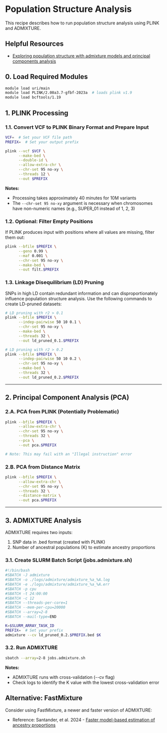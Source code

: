 # Population Structure Analysis

This recipe describes how to run population structure analysis using PLINK and ADMIXTURE.

## Helpful Resources
- [Exploring population structure with admixture models and principal components analysis](https://pmc.ncbi.nlm.nih.gov/articles/PMC8722024/)



## 0. Load Required Modules

```bash
module load uri/main
module load PLINK/2.00a3.7-gfbf-2023a  # loads plink v1.9
module load bcftools/1.19
```


## 1. PLINK Processing

### 1.1. Convert VCF to PLINK Binary Format and Prepare Input

```bash
VCF=  # Set your VCF file path
PREFIX=  # Set your output prefix

plink --vcf $VCF \
      --make-bed \
      --double-id \
      --allow-extra-chr \
      --chr-set 95 no-xy \
      --threads 12 \
      --out $PREFIX
```

**Notes:**
- Processing takes approximately 40 minutes for 10M variants
- The `--chr-set 95 no-xy` argument is necessary when chromosomes have non-numeric names (e.g., SUPER_01 instead of 1, 2, 3)

### 1.2. Optional: Filter Empty Positions

If PLINK produces input with positions where all values are missing, filter them out:

```bash
plink --bfile $PREFIX \
      --geno 0.99 \
      --maf 0.001 \
      --chr-set 95 no-xy \
      --make-bed \
      --out filt.$PREFIX
```

### 1.3. Linkage Disequilibrium (LD) Pruning

SNPs in high LD contain redundant information and can disproportionately influence population structure analysis. Use the following commands to create LD-pruned datasets:

```bash
# LD pruning with r2 > 0.1
plink --bfile $PREFIX \
      --indep-pairwise 50 10 0.1 \
      --chr-set 95 no-xy \
      --make-bed \
      --threads 32 \
      --out ld_pruned_0.1.$PREFIX

# LD pruning with r2 > 0.2
plink --bfile $PREFIX \
      --indep-pairwise 50 10 0.2 \
      --chr-set 95 no-xy \
      --make-bed \
      --threads 32 \
      --out ld_pruned_0.2.$PREFIX
```

***
## 2. Principal Component Analysis (PCA)

### 2.A. PCA from PLINK (Potentially Problematic)

```bash
plink --bfile $PREFIX \
      --allow-extra-chr \
      --chr-set 95 no-xy \
      --threads 32 \
      --pca \
      --out pca.$PREFIX

# Note: This may fail with an "Illegal instruction" error
```

### 2.B. PCA from Distance Matrix

```bash
plink --bfile $PREFIX \
      --allow-extra-chr \
      --chr-set 95 no-xy \
      --threads 32 \
      --distance-matrix \
      --out pca.$PREFIX
```


***
## 3. ADMIXTURE Analysis

ADMIXTURE requires two inputs:
1. SNP data in .bed format (created with PLINK)
2. Number of ancestral populations (K) to estimate ancestry proportions

### 3.1. Create SLURM Batch Script (jobs.admixture.sh)

```bash
#!/bin/bash
#SBATCH -J admixture
#SBATCH -o ./logs/admixture/admixture_%a_%A.log
#SBATCH -e ./logs/admixture/admixture_%a_%A.err
#SBATCH -p cpu
#SBATCH -t 24:00:00
#SBATCH -c 12
#SBATCH --threads-per-core=1
#SBATCH --mem-per-cpu=20000
#SBATCH --array=2-8
#SBATCH --mail-type=END

K=$SLURM_ARRAY_TASK_ID
PREFIX=  # Set your prefix
admixture --cv ld_pruned_0.2.$PREFIX.bed $K
```

### 3.2. Run ADMIXTURE

```bash
sbatch --array=2-8 jobs.admixture.sh
```

**Notes:**
- ADMIXTURE runs with cross-validation (--cv flag)
- Check logs to identify the K value with the lowest cross-validation error



## Alternative: FastMixture

Consider using FastMixture, a newer and faster version of ADMIXTURE:
- Reference: Santander, et al. 2024 - [Faster model-based estimation of ancestry proportions](https://www.biorxiv.org/content/10.1101/2024.07.08.602454v3)
